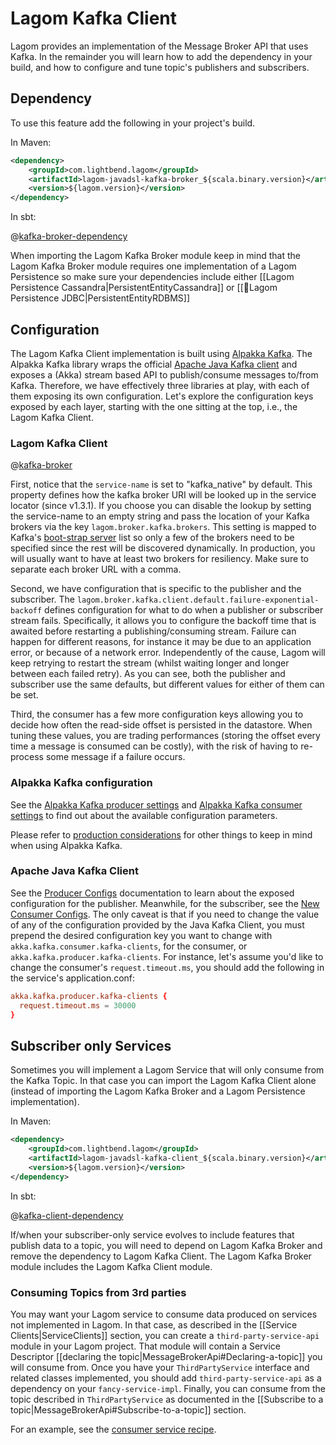 # Lagom Kafka Client

Lagom provides an implementation of the Message Broker API that uses Kafka. In the remainder you will learn how to add the dependency in your build, and how to configure and tune topic's publishers and subscribers.

## Dependency

To use this feature add the following in your project's build.

In Maven:

```xml
<dependency>
    <groupId>com.lightbend.lagom</groupId>
    <artifactId>lagom-javadsl-kafka-broker_${scala.binary.version}</artifactId>
    <version>${lagom.version}</version>
</dependency>
```

In sbt:

@[kafka-broker-dependency](code/build-kafka.sbt)

When importing the Lagom Kafka Broker module keep in mind that the Lagom Kafka Broker module requires one implementation of a Lagom Persistence so make sure your dependencies include either [[Lagom Persistence Cassandra|PersistentEntityCassandra]] or [[Lagom Persistence JDBC|PersistentEntityRDBMS]]


## Configuration

The Lagom Kafka Client implementation is built using [Alpakka Kafka](https://doc.akka.io/docs/alpakka-kafka/). The Alpakka Kafka library wraps the official [Apache Java Kafka client](https://kafka.apache.org/documentation.html) and exposes a (Akka) stream based API to publish/consume messages to/from Kafka. Therefore, we have effectively three libraries at play, with each of them exposing its own configuration. Let's explore the configuration keys exposed by each layer, starting with the one sitting at the top, i.e., the Lagom Kafka Client.

### Lagom Kafka Client

@[kafka-broker](../../../../../service/core/kafka/client/src/main/resources/reference.conf)

First, notice that the `service-name` is set to "kafka_native" by default. This property defines how the kafka broker URI will be looked up in the service locator (since v1.3.1). If you choose you can disable the lookup by setting the service-name to an empty string and pass the location of your Kafka brokers via the key `lagom.broker.kafka.brokers`. This setting is mapped to Kafka's [boot-strap server](https://kafka.apache.org/documentation/#producerconfigs) list so only a few of the brokers need to be specified since the rest will be discovered dynamically. In production, you will usually want to have at least two brokers for resiliency. Make sure to separate each broker URL with a comma.

Second, we have configuration that is specific to the publisher and the subscriber. The `lagom.broker.kafka.client.default.failure-exponential-backoff` defines configuration for what to do when a publisher or subscriber stream fails. Specifically, it allows you to configure the backoff time that is awaited before restarting a publishing/consuming stream. Failure can happen for different reasons, for instance it may be due to an application error, or because of a network error. Independently of the cause, Lagom will keep retrying to restart the stream (whilst waiting longer and longer between each failed retry). As you can see, both the publisher and subscriber use the same defaults, but different values for either of them can be set.

Third, the consumer has a few more configuration keys allowing you to decide how often the read-side offset is persisted in the datastore. When tuning these values, you are trading performances (storing the offset every time a message is consumed can be costly), with the risk of having to re-process some message if a failure occurs.

### Alpakka Kafka configuration

See the [Alpakka Kafka producer settings](https://doc.akka.io/docs/alpakka-kafka/1.0/producer.html#settings) and [Alpakka Kafka consumer settings](https://doc.akka.io/docs/alpakka-kafka/1.0/consumer.html#settings) to find out about the available configuration parameters.

Please refer to [production considerations](https://doc.akka.io/docs/alpakka-kafka/1.0/production.html) for other things to keep in mind when using Alpakka Kafka.

### Apache Java Kafka Client

See the [Producer Configs](https://kafka.apache.org/documentation.html#producerconfigs) documentation to learn about the exposed configuration for the publisher. Meanwhile, for the subscriber, see the [New Consumer Configs](https://kafka.apache.org/documentation.html#newconsumerconfigs). The only caveat is that if you need to change the value of any of the configuration provided by the Java Kafka Client, you must prepend the desired configuration key you want to change with `akka.kafka.consumer.kafka-clients`, for the consumer, or `akka.kafka.producer.kafka-clients`. For instance, let's assume you'd like to change the consumer's `request.timeout.ms`, you should add the following in the service's application.conf:

```conf
akka.kafka.producer.kafka-clients {
  request.timeout.ms = 30000
}
```

## Subscriber only Services

Sometimes you will implement a Lagom Service that will only consume from the Kafka Topic. In that case you can import the Lagom Kafka Client alone (instead of importing the Lagom Kafka Broker and a Lagom Persistence implementation).

In Maven:

```xml
<dependency>
    <groupId>com.lightbend.lagom</groupId>
    <artifactId>lagom-javadsl-kafka-client_${scala.binary.version}</artifactId>
    <version>${lagom.version}</version>
</dependency>
```

In sbt:

@[kafka-client-dependency](code/build-kafka.sbt)

If/when your subscriber-only service evolves to include features that publish data to a topic, you will need to depend on Lagom Kafka Broker and remove the dependency to Lagom Kafka Client. The Lagom Kafka Broker module includes the Lagom Kafka Client module.

### Consuming Topics from 3rd parties

You may want your Lagom service to consume data produced on services not implemented in Lagom. In that case, as described in the [[Service Clients|ServiceClients]] section, you can create a `third-party-service-api` module in your Lagom project. That module will contain a Service Descriptor [[declaring the topic|MessageBrokerApi#Declaring-a-topic]] you will consume from. Once you have your `ThirdPartyService` interface and related classes implemented, you should add `third-party-service-api` as a dependency on your `fancy-service-impl`. Finally, you can consume from the topic described in `ThirdPartyService` as documented in the [[Subscribe to a topic|MessageBrokerApi#Subscribe-to-a-topic]] section.

For an example, see the [consumer service recipe](https://github.com/lagom/lagom-recipes/blob/master/consumer-service/consumer-service-java-sbt/README.md).
